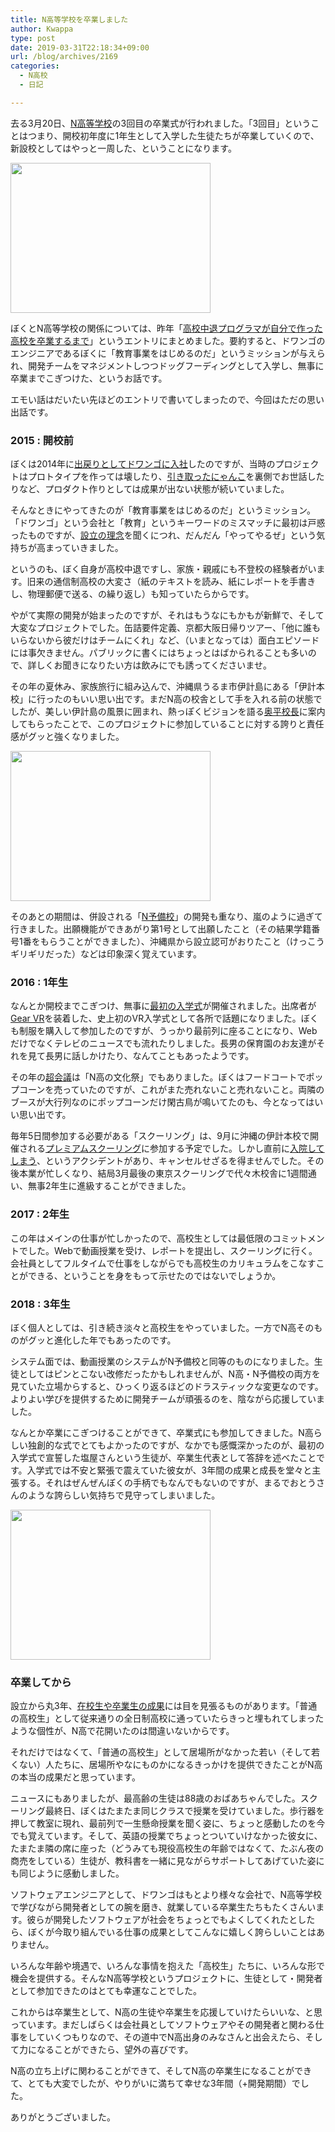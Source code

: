 ```yaml
---
title: N高等学校を卒業しました
author: Kwappa
type: post
date: 2019-03-31T22:18:34+09:00
url: /blog/archives/2169
categories:
  - N高校
  - 日記

---
```

去る3月20日、<a href="https://nnn.ed.jp/" target="_blank" rel="noopener noreferrer">N高等学校</a>の3回目の卒業式が行われました。「3回目」ということはつまり、開校初年度に1年生として入学した生徒たちが卒業していくので、新設校としてはやっと一周した、ということになります。
  
<img class="aligncenter size-medium wp-image-2171" src="/blog/images/2019/03/IMG_2629.jpg" alt="" width="320" height="240" />
  
ぼくとN高等学校の関係については、昨年「<a href="http://www.kwappa.net/blog/archives/2152" target="_blank" rel="noopener noreferrer">高校中退プログラマが自分で作った高校を卒業するまで</a>」というエントリにまとめました。要約すると、ドワンゴのエンジニアであるぼくに「教育事業をはじめるのだ」というミッションが与えられ、開発チームをマネジメントしつつドッグフーディングとして入学し、無事に卒業までこぎつけた、というお話です。
  
エモい話はだいたい先ほどのエントリで書いてしまったので、今回はただの思い出話です。

### 2015 : 開校前

<!--more-->


  
ぼくは2014年に<a href="http://www.kwappa.net/blog/archives/1964" target="_blank" rel="noopener noreferrer">出戻りとしてドワンゴに入社</a>したのですが、当時のプロジェクトはプロトタイプを作っては壊したり、<a href="https://weekly.ascii.jp/elem/000/000/270/270498/" target="_blank" rel="noopener noreferrer">引き取ったにゃんこ</a>を裏側でお世話したりなど、プロダクト作りとしては成果が出ない状態が続いていました。
  
そんなときにやってきたのが「教育事業をはじめるのだ」というミッション。「ドワンゴ」という会社と「教育」というキーワードのミスマッチに最初は戸惑ったものですが、<a href="https://nnn.ed.jp/about/school_message/interview/director_detail/trustee__page04.html" target="_blank" rel="noopener noreferrer">設立の理念</a>を聞くにつれ、だんだん「やってやるぜ」という気持ちが高まっていきました。
  
というのも、ぼく自身が高校中退ですし、家族・親戚にも不登校の経験者がいます。旧来の通信制高校の大変さ（紙のテキストを読み、紙にレポートを手書きし、物理郵便で送る、の繰り返し）も知っていたらからです。
  
やがて実際の開発が始まったのですが、それはもうなにもかもが新鮮で、そして大変なプロジェクトでした。缶詰要件定義、京都大阪日帰りツアー、「他に誰もいらないから彼だけはチームにくれ」など、（いまとなっては）面白エピソードには事欠きません。パブリックに書くにはちょっとはばかられることも多いので、詳しくお聞きになりたい方は飲みにでも誘ってくださいませ。
  
その年の夏休み、家族旅行に組み込んで、沖縄県うるま市伊計島にある「伊計本校」に行ったのもいい思い出です。まだN高の校舎として手を入れる前の状態でしたが、美しい伊計島の風景に囲まれ、熱っぽくビジョンを語る<a href="https://nnn.ed.jp/about/school_message/interview/director_detail/trustee__page03.html" target="_blank" rel="noopener noreferrer">奥平校長</a>に案内してもらったことで、このプロジェクトに参加していることに対する誇りと責任感がグッと強くなりました。
  
<img class="aligncenter size-medium wp-image-2172" src="/blog/images/2019/03/IMG_3647.jpg" alt="" width="320" height="240" />
  
そのあとの期間は、併設される「<a href="https://www.nnn.ed.nico/" target="_blank" rel="noopener noreferrer">N予備校</a>」の開発も重なり、嵐のように過ぎて行きました。出願機能ができあがり第1号として出願したこと（その結果学籍番号1番をもらうことができました）、沖縄県から設立認可がおりたこと（けっこうギリギリだった）などは印象深く覚えています。

### 2016 : 1年生

なんとか開校までこぎつけ、無事に<a href="https://nnn.ed.jp/news/blog/archives/380.html" target="_blank" rel="noopener noreferrer">最初の入学式</a>が開催されました。出席者が<a href="https://www.galaxymobile.jp/gear-vr/" target="_blank" rel="noopener noreferrer">Gear VR</a>を装着した、史上初のVR入学式として各所で話題になりました。ぼくも制服を購入して参加したのですが、うっかり最前列に座ることになり、Webだけでなくテレビのニュースでも流れたりしました。長男の保育園のお友達がそれを見て長男に話しかけたり、なんてこともあったようです。
  
その年の<a href="https://chokaigi.jp/2016/" target="_blank" rel="noopener noreferrer">超会議</a>は「N高の文化祭」でもありました。ぼくはフードコートでポップコーンを売っていたのですが、これがまた売れないこと売れないこと。両隣のブースが大行列なのにポップコーンだけ閑古鳥が鳴いてたのも、今となってはいい思い出です。
  
毎年5日間参加する必要がある「スクーリング」は、9月に沖縄の伊計本校で開催される<a href="https://nnn.ed.jp/report/schooling/" target="_blank" rel="noopener noreferrer">プレミアムスクーリング</a>に参加する予定でした。しかし直前に<a href="http://www.kwappa.net/blog/archives/2031" target="_blank" rel="noopener noreferrer">入院してしまう</a>、というアクシデントがあり、キャンセルせざるを得ませんでした。その後本業が忙しくなり、結局3月最後の東京スクーリングで代々木校舎に1週間通い、無事2年生に進級することができました。

### 2017 : 2年生

この年はメインの仕事が忙しかったので、高校生としては最低限のコミットメントでした。Webで動画授業を受け、レポートを提出し、スクーリングに行く。会社員としてフルタイムで仕事をしながらでも高校生のカリキュラムをこなすことができる、ということを身をもって示せたのではないでしょうか。

### 2018 : 3年生

ぼく個人としては、引き続き淡々と高校生をやっていました。一方でN高そのものがグッと進化した年でもあったのです。
  
システム面では、動画授業のシステムがN予備校と同等のものになりました。生徒としてはピンとこない改修だったかもしれませんが、N高・N予備校の両方を見ていた立場からすると、ひっくり返るほどのドラスティックな変更なのです。よりよい学びを提供するために開発チームが頑張るのを、陰ながら応援していました。
  
なんとか卒業にこぎつけることができて、卒業式にも参加してきました。N高らしい独創的な式でとてもよかったのですが、なかでも感慨深かったのが、最初の入学式で宣誓した塩屋さんという生徒が、卒業生代表として答辞を述べたことです。入学式では不安と緊張で震えていた彼女が、3年間の成果と成長を堂々と主張する。それはぜんぜんぼくの手柄でもなんでもないのですが、まるでおとうさんのような誇らしい気持ちで見守ってしまいました。
  
<img class="aligncenter size-medium wp-image-2173" src="/blog/images/2019/03/IMG_2623.jpg" alt="" width="320" height="240" />

### 卒業してから

設立から丸3年、<a href="https://www.itmedia.co.jp/news/articles/1903/28/news056.html" target="_blank" rel="noopener noreferrer">在校生や卒業生の成果</a>には目を見張るものがあります。「普通の高校生」として従来通りの全日制高校に通っていたらきっと埋もれてしまったような個性が、N高で花開いたのは間違いないからです。
  
それだけではなくて、「普通の高校生」として居場所がなかった若い（そして若くない）人たちに、居場所やなにものかになるきっかけを提供できたことがN高の本当の成果だと思っています。
  
ニュースにもありましたが、最高齢の生徒は88歳のおばあちゃんでした。スクーリング最終日、ぼくはたまたま同じクラスで授業を受けていました。歩行器を押して教室に現れ、最前列で一生懸命授業を聞く姿に、ちょっと感動したのを今でも覚えています。そして、英語の授業でちょっとついていけなかった彼女に、たまたま隣の席に座った（どうみても現役高校生の年齢ではなくて、たぶん夜の商売をしている）生徒が、教科書を一緒に見ながらサポートしてあげていた姿にも同じように感動しました。
  
ソフトウェアエンジニアとして、ドワンゴはもとより様々な会社で、N高等学校で学びながら開発者としての腕を磨き、就業している卒業生たちもたくさんいます。彼らが開発したソフトウェアが社会をちょっとでもよくしてくれたとしたら、ぼくが今取り組んでいる仕事の成果としてこんなに嬉しく誇らしいことはありません。
  
いろんな年齢や境遇で、いろんな事情を抱えた「高校生」たちに、いろんな形で機会を提供する。そんなN高等学校というプロジェクトに、生徒として・開発者として参加できたのはとても幸運なことでした。
  
これからは卒業生として、N高の生徒や卒業生を応援していけたらいいな、と思っています。まだしばらくは会社員としてソフトウェアやその開発者と関わる仕事をしていくつもりなので、その道中でN高出身のみなさんと出会えたら、そして力になることができたら、望外の喜びです。
  
N高の立ち上げに関わることができて、そしてN高の卒業生になることができて、とても大変でしたが、やりがいに満ちて幸せな3年間（+開発期間）でした。
  
ありがとうございました。
